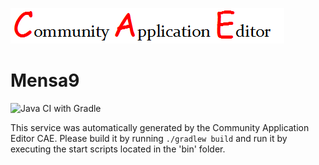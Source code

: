 ![CAE](https://github.com/GHProjectsTest/microservice-355/blob/master/img/logo.png)  

Mensa9
===================
![Java CI with Gradle](https://github.com/GHProjectsTest/microservice-355/workflows/Java%20CI%20with%20Gradle/badge.svg?branch=master)

This service was automatically generated by the Community Application Editor CAE. Please build it by running `./gradlew build` and run it by executing the start scripts located in the 'bin' folder.
